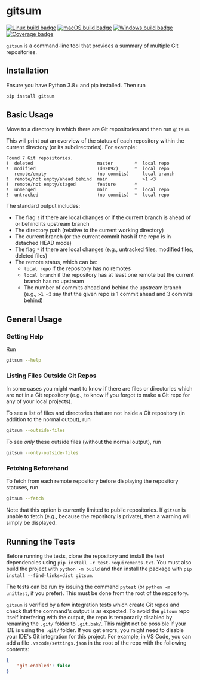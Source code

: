 # gitsum
[![Linux build badge](https://img.shields.io/endpoint?url=https://gist.githubusercontent.com/louis-hildebrand/cc9f4d1c6c0152b11b3eb2fe84fc0076/raw/gitsum-Linux.json)](https://github.com/louis-hildebrand/gitsum/actions/workflows/main.yml)
[![macOS build badge](https://img.shields.io/endpoint?url=https://gist.githubusercontent.com/louis-hildebrand/cc9f4d1c6c0152b11b3eb2fe84fc0076/raw/gitsum-macOS.json)](https://github.com/louis-hildebrand/gitsum/actions/workflows/main.yml)
[![Windows build badge](https://img.shields.io/endpoint?url=https://gist.githubusercontent.com/louis-hildebrand/cc9f4d1c6c0152b11b3eb2fe84fc0076/raw/gitsum-Windows.json)](https://github.com/louis-hildebrand/gitsum/actions/workflows/main.yml)
[![Coverage badge](https://img.shields.io/endpoint?url=https://gist.githubusercontent.com/louis-hildebrand/cc9f4d1c6c0152b11b3eb2fe84fc0076/raw/gitsum-coverage.json)](https://github.com/louis-hildebrand/gitsum/actions/workflows/main.yml)

`gitsum` is a command-line tool that provides a summary of multiple Git repositories.

## Installation
Ensure you have Python 3.8+ and pip installed. Then run
```sh
pip install gitsum
```

## Basic Usage
Move to a directory in which there are Git repositories and then run `gitsum`.

This will print out an overview of the status of each repository within the current directory (or its subdirectories). For example:
```
Found 7 Git repositories.
!  deleted                        master        *  local repo
!  modified                       (d02092)      *  local repo
   remote/empty                   (no commits)     local branch
!  remote/not empty/ahead behind  main             >1 <3
!  remote/not empty/staged        feature       *
!  unmerged                       main          *  local repo
!  untracked                      (no commits)  *  local repo
```

The standard output includes:
- The flag `!` if there are local changes or if the current branch is ahead of or behind its upstream branch
- The directory path (relative to the current working directory)
- The current branch (or the current commit hash if the repo is in detached HEAD mode)
- The flag `*` if there are local changes (e.g., untracked files, modified files, deleted files)
- The remote status, which can be:
    - `local repo` if the repository has no remotes
    - `local branch` if the repository has at least one remote but the current branch has no upstream
    - The number of commits ahead and behind the upstream branch (e.g., `>1 <3` say that the given repo is 1 commit ahead and 3 commits behind)

## General Usage
### Getting Help
Run
```sh
gitsum --help
```

### Listing Files Outside Git Repos
In some cases you might want to know if there are files or directories which are not in a Git repository (e.g., to know if you forgot to make a Git repo for any of your local projects).

To see a list of files and directories that are not inside a Git repository (in addition to the normal output), run
```sh
gitsum --outside-files
```

To see _only_ these outside files (without the normal output), run
```sh
gitsum --only-outside-files
```

### Fetching Beforehand
To fetch from each remote repository before displaying the repository statuses, run
```sh
gitsum --fetch
```

Note that this option is currently limited to public repositories. If `gitsum` is unable to fetch (e.g., because the repository is private), then a warning will simply be displayed. 

## Running the Tests
Before running the tests, clone the repository and install the test dependencies using `pip install -r test-requirements.txt`. You must also build the project with `python -m build` and then install the package with `pip install --find-links=dist gitsum`.

The tests can be run by issuing the command `pytest` (or `python -m unittest`, if you prefer). This must be done from the root of the repository.

`gitsum` is verified by a few integration tests which create Git repos and check that the command's output is as expected. To avoid the `gitsum` repo itself interfering with the output, the repo is temporarily disabled by renaming the `.git/` folder to `.git.bak/`. This might not be possible if your IDE is using the `.git/` folder. If you get errors, you might need to disable your IDE's Git integration for this project. For example, in VS Code, you can add a file `.vscode/settings.json` in the root of the repo with the following contents:
```json
{
    "git.enabled": false
}
```
